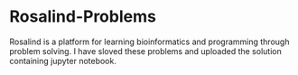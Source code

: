 # Rosalind-Problems
Rosalind is a platform for learning bioinformatics and programming through problem solving.
I have sloved these problems and uploaded the solution containing jupyter notebook.
